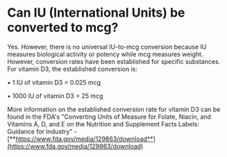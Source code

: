# Can IU (International Units) be converted to mcg?

Yes. However, there is no universal IU-to-mcg conversion because IU measures biological activity or potency while mcg measures weight. However, conversion rates have been established for specific substances. For vitamin D3, the established conversion is:

• 1 IU of vitamin D3 = 0.025 mcg

• 1000 IU of vitamin D3 = 25 mcg

More information on the established conversion rate for vitamin D3 can be found in the FDA's "Converting Units of Measure for Folate, Niacin, and Vitamins A, D, and E on the Nutrition and Supplement Facts Labels: Guidance for Industry" - [**https://www.fda.gov/media/129863/download**](https://www.fda.gov/media/129863/download)